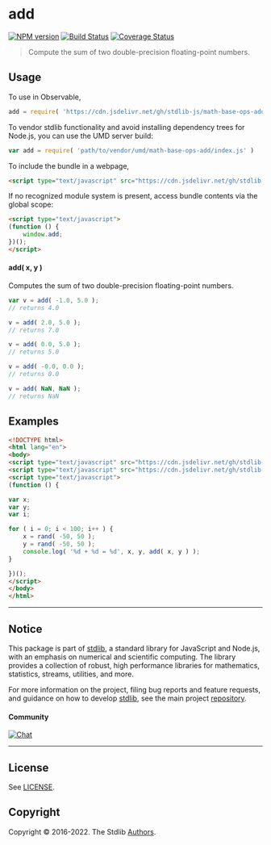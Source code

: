 <!--

@license Apache-2.0

Copyright (c) 2021 The Stdlib Authors.

Licensed under the Apache License, Version 2.0 (the "License");
you may not use this file except in compliance with the License.
You may obtain a copy of the License at

   http://www.apache.org/licenses/LICENSE-2.0

Unless required by applicable law or agreed to in writing, software
distributed under the License is distributed on an "AS IS" BASIS,
WITHOUT WARRANTIES OR CONDITIONS OF ANY KIND, either express or implied.
See the License for the specific language governing permissions and
limitations under the License.

-->

# add

[![NPM version][npm-image]][npm-url] [![Build Status][test-image]][test-url] [![Coverage Status][coverage-image]][coverage-url] <!-- [![dependencies][dependencies-image]][dependencies-url] -->

> Compute the sum of two double-precision floating-point numbers.

<!-- Section to include introductory text. Make sure to keep an empty line after the intro `section` element and another before the `/section` close. -->

<section class="intro">

</section>

<!-- /.intro -->

<!-- Package usage documentation. -->



<section class="usage">

## Usage

To use in Observable,

```javascript
add = require( 'https://cdn.jsdelivr.net/gh/stdlib-js/math-base-ops-add@umd/browser.js' )
```

To vendor stdlib functionality and avoid installing dependency trees for Node.js, you can use the UMD server build:

```javascript
var add = require( 'path/to/vendor/umd/math-base-ops-add/index.js' )
```

To include the bundle in a webpage,

```html
<script type="text/javascript" src="https://cdn.jsdelivr.net/gh/stdlib-js/math-base-ops-add@umd/browser.js"></script>
```

If no recognized module system is present, access bundle contents via the global scope:

```html
<script type="text/javascript">
(function () {
    window.add;
})();
</script>
```

#### add( x, y )

Computes the sum of two double-precision floating-point numbers.

```javascript
var v = add( -1.0, 5.0 );
// returns 4.0

v = add( 2.0, 5.0 );
// returns 7.0

v = add( 0.0, 5.0 );
// returns 5.0

v = add( -0.0, 0.0 );
// returns 0.0

v = add( NaN, NaN );
// returns NaN
```

</section>

<!-- /.usage -->

<!-- Package usage notes. Make sure to keep an empty line after the `section` element and another before the `/section` close. -->

<section class="notes">

</section>

<!-- /.notes -->

<!-- Package usage examples. -->

<section class="examples">

## Examples

<!-- eslint no-undef: "error" -->

```html
<!DOCTYPE html>
<html lang="en">
<body>
<script type="text/javascript" src="https://cdn.jsdelivr.net/gh/stdlib-js/random-base-discrete-uniform@umd/browser.js"></script>
<script type="text/javascript" src="https://cdn.jsdelivr.net/gh/stdlib-js/math-base-ops-add@umd/browser.js"></script>
<script type="text/javascript">
(function () {

var x;
var y;
var i;

for ( i = 0; i < 100; i++ ) {
    x = rand( -50, 50 );
    y = rand( -50, 50 );
    console.log( '%d + %d = %d', x, y, add( x, y ) );
}

})();
</script>
</body>
</html>
```

</section>

<!-- /.examples -->

<!-- C interface documentation. -->



<!-- Section for related `stdlib` packages. Do not manually edit this section, as it is automatically populated. -->

<section class="related">

</section>

<!-- /.related -->

<!-- Section for all links. Make sure to keep an empty line after the `section` element and another before the `/section` close. -->


<section class="main-repo" >

* * *

## Notice

This package is part of [stdlib][stdlib], a standard library for JavaScript and Node.js, with an emphasis on numerical and scientific computing. The library provides a collection of robust, high performance libraries for mathematics, statistics, streams, utilities, and more.

For more information on the project, filing bug reports and feature requests, and guidance on how to develop [stdlib][stdlib], see the main project [repository][stdlib].

#### Community

[![Chat][chat-image]][chat-url]

---

## License

See [LICENSE][stdlib-license].


## Copyright

Copyright &copy; 2016-2022. The Stdlib [Authors][stdlib-authors].

</section>

<!-- /.stdlib -->

<!-- Section for all links. Make sure to keep an empty line after the `section` element and another before the `/section` close. -->

<section class="links">

[npm-image]: http://img.shields.io/npm/v/@stdlib/math-base-ops-add.svg
[npm-url]: https://npmjs.org/package/@stdlib/math-base-ops-add

[test-image]: https://github.com/stdlib-js/math-base-ops-add/actions/workflows/test.yml/badge.svg?branch=main
[test-url]: https://github.com/stdlib-js/math-base-ops-add/actions/workflows/test.yml?query=branch:main

[coverage-image]: https://img.shields.io/codecov/c/github/stdlib-js/math-base-ops-add/main.svg
[coverage-url]: https://codecov.io/github/stdlib-js/math-base-ops-add?branch=main

<!--

[dependencies-image]: https://img.shields.io/david/stdlib-js/math-base-ops-add.svg
[dependencies-url]: https://david-dm.org/stdlib-js/math-base-ops-add/main

-->

[chat-image]: https://img.shields.io/gitter/room/stdlib-js/stdlib.svg
[chat-url]: https://gitter.im/stdlib-js/stdlib/

[stdlib]: https://github.com/stdlib-js/stdlib

[stdlib-authors]: https://github.com/stdlib-js/stdlib/graphs/contributors

[umd]: https://github.com/umdjs/umd
[es-module]: https://developer.mozilla.org/en-US/docs/Web/JavaScript/Guide/Modules

[deno-url]: https://github.com/stdlib-js/math-base-ops-add/tree/deno
[umd-url]: https://github.com/stdlib-js/math-base-ops-add/tree/umd
[esm-url]: https://github.com/stdlib-js/math-base-ops-add/tree/esm
[branches-url]: https://github.com/stdlib-js/math-base-ops-add/blob/main/branches.md

[stdlib-license]: https://raw.githubusercontent.com/stdlib-js/math-base-ops-add/main/LICENSE

</section>

<!-- /.links -->
